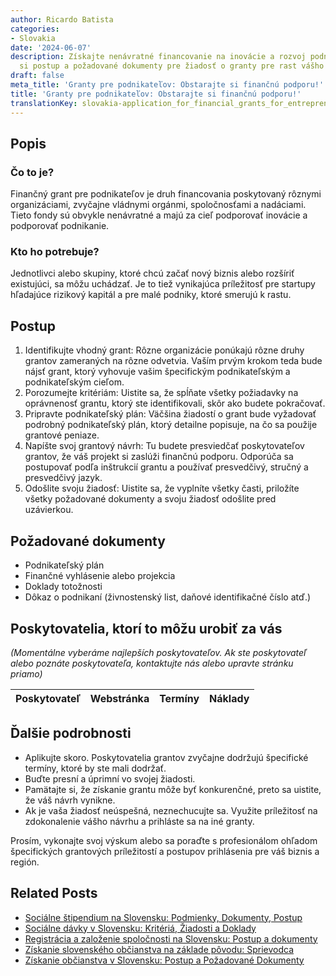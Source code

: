 ```yaml
---
author: Ricardo Batista
categories:
- Slovakia
date: '2024-06-07'
description: Získajte nenávratné financovanie na inovácie a rozvoj podnikania. Pozrite
  si postup a požadované dokumenty pre žiadosť o granty pre rast vášho biznisu.
draft: false
meta_title: 'Granty pre podnikateľov: Obstarajte si finančnú podporu!'
title: 'Granty pre podnikateľov: Obstarajte si finančnú podporu!'
translationKey: slovakia-application_for_financial_grants_for_entrepreneurs
---
```



## Popis
### Čo to je?

Finančný grant pre podnikateľov je druh financovania poskytovaný rôznymi organizáciami, zvyčajne vládnymi orgánmi, spoločnosťami a nadáciami. Tieto fondy sú obvykle nenávratné a majú za cieľ podporovať inovácie a podporovať podnikanie.

### Kto ho potrebuje?

Jednotlivci alebo skupiny, ktoré chcú začať nový biznis alebo rozšíriť existujúci, sa môžu uchádzať. Je to tiež vynikajúca príležitosť pre startupy hľadajúce rizikový kapitál a pre malé podniky, ktoré smerujú k rastu.

## Postup

1. Identifikujte vhodný grant: Rôzne organizácie ponúkajú rôzne druhy grantov zameraných na rôzne odvetvia. Vaším prvým krokom teda bude nájsť grant, ktorý vyhovuje vašim špecifickým podnikateľským a podnikateľským cieľom.
2. Porozumejte kritériám: Uistite sa, že spĺňate všetky požiadavky na oprávnenosť grantu, ktorý ste identifikovali, skôr ako budete pokračovať.
3. Pripravte podnikateľský plán: Väčšina žiadostí o grant bude vyžadovať podrobný podnikateľský plán, ktorý detailne popisuje, na čo sa použije grantové peniaze.
4. Napíšte svoj grantový návrh: Tu budete presviedčať poskytovateľov grantov, že váš projekt si zaslúži finančnú podporu. Odporúča sa postupovať podľa inštrukcií grantu a používať presvedčivý, stručný a presvedčivý jazyk.
5. Odošlite svoju žiadosť: Uistite sa, že vyplníte všetky časti, priložíte všetky požadované dokumenty a svoju žiadosť odošlite pred uzávierkou.

## Požadované dokumenty
- Podnikateľský plán
- Finančné vyhlásenie alebo projekcia
- Doklady totožnosti
- Dôkaz o podnikaní (živnostenský list, daňové identifikačné číslo atď.)

## Poskytovatelia, ktorí to môžu urobiť za vás

_(Momentálne vyberáme najlepších poskytovateľov. Ak ste poskytovateľ alebo poznáte poskytovateľa, kontaktujte nás alebo upravte stránku priamo)_

| Poskytovateľ    |     Webstránka  |     Termíny      |       Náklady    |
| --------------- | --------------- |  :-------------: | :-------------: |

## Ďalšie podrobnosti
- Aplikujte skoro. Poskytovatelia grantov zvyčajne dodržujú špecifické termíny, ktoré by ste mali dodržať.
- Buďte presní a úprimní vo svojej žiadosti.
- Pamätajte si, že získanie grantu môže byť konkurenčné, preto sa uistite, že váš návrh vynikne.
- Ak je vaša žiadosť neúspešná, neznechucujte sa. Využite príležitosť na zdokonalenie vášho návrhu a prihláste sa na iné granty.

Prosím, vykonajte svoj výskum alebo sa poraďte s profesionálom ohľadom špecifických grantových príležitostí a postupov prihlásenia pre váš biznis a región.


## Related Posts

- [Sociálne štipendium na Slovensku: Podmienky, Dokumenty, Postup](https://tramitit.com/sk/guides/slovakia/ziadost_o_socialne_stipendium/)
- [Sociálne dávky v Slovensku: Kritériá, Žiadosti a Doklady](https://tramitit.com/sk/guides/slovakia/ziadost_o_socialne_davky/)
- [Registrácia a založenie spoločnosti na Slovensku: Postup a dokumenty](https://tramitit.com/sk/guides/slovakia/zapis_do_obchodneho_registra/)
- [Získanie slovenského občianstva na základe pôvodu: Sprievodca](https://tramitit.com/sk/guides/slovakia/podanie_prihlasky_na_statne_obcianstvo/)
- [Získanie občianstva v Slovensku: Postup a Požadované Dokumenty](https://tramitit.com/sk/guides/slovakia/nadobudnutie_slovenskeho_obcianstva/)